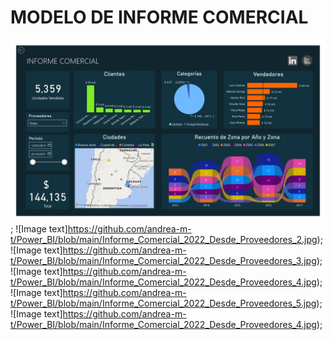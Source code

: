 # MODELO DE INFORME COMERCIAL

![Image text](https://github.com/andrea-m-t/Power_BI/blob/main/Informe_Comercial_2022_Desde_Proveedores_1.jpg);
![Image text]https://github.com/andrea-m-t/Power_BI/blob/main/Informe_Comercial_2022_Desde_Proveedores_2.jpg);
![Image text]https://github.com/andrea-m-t/Power_BI/blob/main/Informe_Comercial_2022_Desde_Proveedores_3.jpg);
![Image text]https://github.com/andrea-m-t/Power_BI/blob/main/Informe_Comercial_2022_Desde_Proveedores_4.jpg);
![Image text]https://github.com/andrea-m-t/Power_BI/blob/main/Informe_Comercial_2022_Desde_Proveedores_5.jpg);
![Image text]https://github.com/andrea-m-t/Power_BI/blob/main/Informe_Comercial_2022_Desde_Proveedores_4.jpg);


